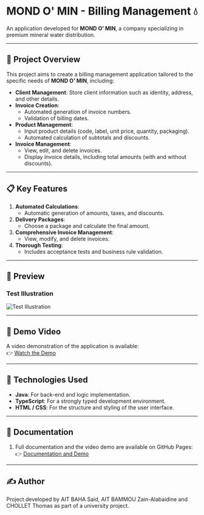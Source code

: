 
# MOND O' MIN - Billing Management 💧

An application developed for **MOND O’ MIN**, a company specializing in premium mineral water distribution.

---

## 🌟 Project Overview
This project aims to create a billing management application tailored to the specific needs of **MOND O’ MIN**, including:
- **Client Management**: Store client information such as identity, address, and other details.
- **Invoice Creation**:
  - Automated generation of invoice numbers.
  - Validation of billing dates.
- **Product Management**:
  - Input product details (code, label, unit price, quantity, packaging).
  - Automated calculation of subtotals and discounts.
- **Invoice Management**:
  - View, edit, and delete invoices.
  - Display invoice details, including total amounts (with and without discounts).

---

## 📋 Key Features
1. **Automated Calculations**:
   - Automatic generation of amounts, taxes, and discounts.
2. **Delivery Packages**:
   - Choose a package and calculate the final amount.
3. **Comprehensive Invoice Management**:
   - View, modify, and delete invoices.
4. **Thorough Testing**:
   - Includes acceptance tests and business rule validation.

---

## 📸 Preview
### Test Illustration
![Test Illustration](./docs/img/tests-illustration.png)

---

## 🎥 Demo Video
A video demonstration of the application is available:  
👉 [Watch the Demo](https://said2404.github.io/MOND_O_MIN/)

---

## 🚀 Technologies Used
- **Java**: For back-end and logic implementation.
- **TypeScript**: For a strongly typed development environment.
- **HTML / CSS**: For the structure and styling of the user interface.

---

## 📜 Documentation
1. Full documentation and the video demo are available on GitHub Pages:  
   👉 [Documentation and Demo](https://said2404.github.io/MOND_O_MIN/)

---

## ✍️ Author
Project developed by AIT BAHA Said, AIT BAMMOU Zain-Alabaidine and CHOLLET Thomas as part of a university project.



